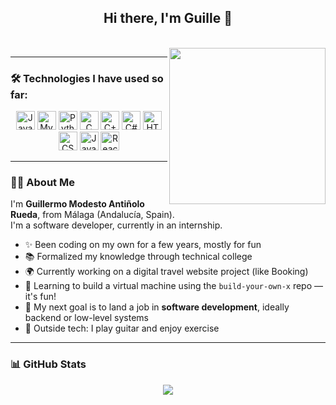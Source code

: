 <h2 align="center">Hi there, I'm Guille 👋</h2>

<br clear="both" />

<img align="right" width="250" src="https://media2.giphy.com/media/ule4vhcY1xEKQ/giphy.gif?cid=6c09b9522yjxb7ect2yfff81tod20q2g286voqtz20861kan&ep=v1_gifs_search&rid=giphy.gif&ct=g" />

---

### 🛠️ Technologies I have used so far:

<div align="center">
  <img src="https://cdn.jsdelivr.net/gh/devicons/devicon/icons/java/java-original-wordmark.svg" width="30" alt="Java" />
  <img src="https://cdn.jsdelivr.net/gh/devicons/devicon/icons/mysql/mysql-original-wordmark.svg" width="30" alt="MySQL" />
  <img src="https://cdn.jsdelivr.net/gh/devicons/devicon/icons/python/python-original-wordmark.svg" width="30" alt="Python" />
  <img src="https://cdn.jsdelivr.net/gh/devicons/devicon/icons/c/c-original.svg" width="30" alt="C" />
  <img src="https://cdn.jsdelivr.net/gh/devicons/devicon/icons/cplusplus/cplusplus-original.svg" width="30" alt="C++" />
  <img src="https://cdn.jsdelivr.net/gh/devicons/devicon/icons/csharp/csharp-original.svg" width="30" alt="C#" />
  <img src="https://cdn.jsdelivr.net/gh/devicons/devicon/icons/html5/html5-original-wordmark.svg" width="30" alt="HTML5" />
  <img src="https://cdn.jsdelivr.net/gh/devicons/devicon/icons/css3/css3-original-wordmark.svg" width="30" alt="CSS3" />
  <img src="https://cdn.jsdelivr.net/gh/devicons/devicon/icons/javascript/javascript-plain.svg" width="30" alt="JavaScript" />
  <img src="https://cdn.jsdelivr.net/gh/devicons/devicon/icons/react/react-original-wordmark.svg" width="30" alt="React" />
</div>

---

### 👨‍💻 About Me

I'm **Guillermo Modesto Antiñolo Rueda**, from Málaga (Andalucía, Spain).  
I'm a software developer, currently in an internship.

- ✨ Been coding on my own for a few years, mostly for fun  
- 📚 Formalized my knowledge through technical college  
- 🌍 Currently working on a digital travel website project (like Booking)  
- 🧠 Learning to build a virtual machine using the `build-your-own-x` repo — it's fun!  
- 🎯 My next goal is to land a job in **software development**, ideally backend or low-level systems  
- 🎸 Outside tech: I play guitar and enjoy exercise

---

### 📊 GitHub Stats

<div align="center">
  <img src="https://github-readme-stats.vercel.app/api?username=GuillermoModesto&show_icons=true&theme=dracula&hide_border=false"


